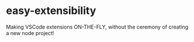 # easy-extensibility
Making VSCode extensions ON-THE-FLY, without the ceremony of creating a new node project!
